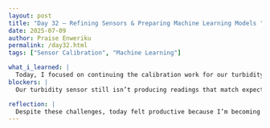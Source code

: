 ```yaml
---
layout: post
title: "Day 32 – Refining Sensors & Preparing Machine Learning Models "
date: 2025-07-09
author: Praise Enweriku
permalink: /day32.html
tags: ["Sensor Calibration", "Machine Learning"]

what_i_learned: |
  Today, I focused on continuing the calibration work for our turbidity and pH sensors. We spent time testing different water samples and adjusting our Arduino code to try and get more stable and accurate readings. I learned how sensitive sensors can be to wiring setups, sample container materials, and small code changes. This reminded me of the importance of testing under consistent conditions when collecting data for machine learning. I also spent time working on our machine learning models in Google Colab, reviewing our data preprocessing steps to make sure everything is clean and ready for when we integrate real-time sensor data. Understanding how to select features, handle missing values, and standardize inputs has been useful for improving model performance.
blockers: |
  Our turbidity sensor still isn’t producing readings that match expected clarity levels. Even after trying different calibration methods, the values remain inconsistent across samples, which is holding back our data collection goals.Another blocker was dealing with dataset formatting errors in Google Colab. When combining data from multiple CSV files, small inconsistencies like missing column names or unexpected null values caused import errors, which slowed down my workflow today.

reflection: |
  Despite these challenges, today felt productive because I’m becoming more comfortable troubleshooting both hardware and data issues. I’m learning to approach problems systematically, testing one change at a time rather than rushing through multiple adjustments. Seeing the sensors and machine learning models develop in parallel is motivating because it shows how both hardware and software are coming together to achieve our project goals. I’m looking forward to refining the calibration process tomorrow and testing early model predictions using sample data.
---
```

